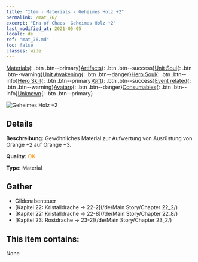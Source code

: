 ```yaml
---
title: "Item - Materials - Geheimes Holz +2"
permalink: /mat_76/
excerpt: "Era of Chaos  Geheimes Holz +2"
last_modified_at: 2021-05-05
locale: de
ref: "mat_76.md"
toc: false
classes: wide
---
```

 [Materials](/ItemsDE/){: .btn .btn--primary}[Artifacts](/ItemsDE/Artifacts/){: .btn .btn--success}[Unit Soul](/ItemsDE/UnitSoul/){: .btn .btn--warning}[Unit Awakening](/ItemsDE/UnitAwakening/){: .btn .btn--danger}[Hero Soul](/ItemsDE/HeroSoul/){: .btn .btn--info}[Hero Skill](/ItemsDE/HeroSkill/){: .btn .btn--primary}[Gift](/ItemsDE/Gift/){: .btn .btn--success}[Event related](/ItemsDE/Events/){: .btn .btn--warning}[Avatars](/ItemsDE/Avatars/){: .btn .btn--danger}[Consumables](/ItemsDE/Consumables/){: .btn .btn--info}[Unknown](/ItemsDE/Unknown/){: .btn .btn--primary}

 ![Geheimes Holz +2](/images/t/i_cailiao_mucai3.png)

## Details
 **Beschreibung:** Gewöhnliches Material zur Aufwertung von Ausrüstung von Orange +2 auf Orange +3.

 **Quality:** <span style="color: #FF8C00">OK</span>

 **Type:** Material

## Gather

*    Gildenabenteuer 
*    [Kapitel 22: Kristalldrache -> 22-2](/de/Main Story/Chapter 22_2/) 
*    [Kapitel 22: Kristalldrache -> 22-8](/de/Main Story/Chapter 22_8/) 
*    [Kapitel 23: Rostdrache -> 23-2](/de/Main Story/Chapter 23_2/) 

## This item contains:

  None

